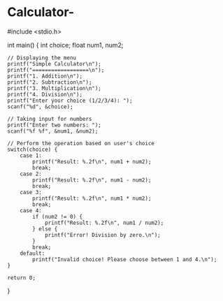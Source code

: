 # Calculator-
#include <stdio.h>

int main() {
    int choice;
    float num1, num2;

    // Displaying the menu
    printf("Simple Calculator\n");
    printf("==================\n");
    printf("1. Addition\n");
    printf("2. Subtraction\n");
    printf("3. Multiplication\n");
    printf("4. Division\n");
    printf("Enter your choice (1/2/3/4): ");
    scanf("%d", &choice);

    // Taking input for numbers
    printf("Enter two numbers: ");
    scanf("%f %f", &num1, &num2);

    // Perform the operation based on user's choice
    switch(choice) {
        case 1:
            printf("Result: %.2f\n", num1 + num2);
            break;
        case 2:
            printf("Result: %.2f\n", num1 - num2);
            break;
        case 3:
            printf("Result: %.2f\n", num1 * num2);
            break;
        case 4:
            if (num2 != 0) {
                printf("Result: %.2f\n", num1 / num2);
            } else {
                printf("Error! Division by zero.\n");
            }
            break;
        default:
            printf("Invalid choice! Please choose between 1 and 4.\n");
    }

    return 0;
}
